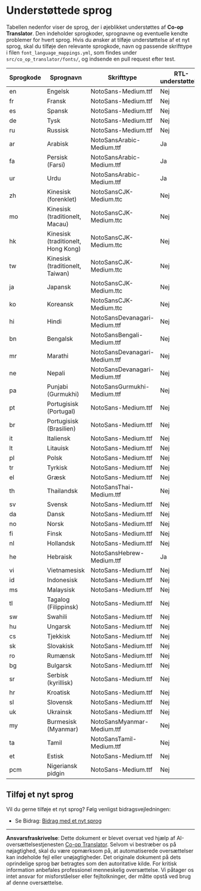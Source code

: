 <!--
CO_OP_TRANSLATOR_METADATA:
{
  "original_hash": "40660d83d2792201cad4aec9fdf25a29",
  "translation_date": "2025-10-22T13:52:55+00:00",
  "source_file": "getting_started/supported-languages.md",
  "language_code": "da"
}
-->
# Understøttede sprog

Tabellen nedenfor viser de sprog, der i øjeblikket understøttes af **Co-op Translator**. Den indeholder sprogkoder, sprognavne og eventuelle kendte problemer for hvert sprog. Hvis du ønsker at tilføje understøttelse af et nyt sprog, skal du tilføje den relevante sprogkode, navn og passende skrifttype i filen `font_language_mappings.yml`, som findes under `src/co_op_translator/fonts/`, og indsende en pull request efter test.

| Sprogkode     | Sprognavn            | Skrifttype                        | RTL-understøttelse | Kendte problemer |
|---------------|----------------------|-----------------------------------|--------------------|------------------|
| en            | Engelsk              | NotoSans-Medium.ttf               | Nej                | Nej              |
| fr            | Fransk               | NotoSans-Medium.ttf               | Nej                | Nej              |
| es            | Spansk               | NotoSans-Medium.ttf               | Nej                | Nej              |
| de            | Tysk                 | NotoSans-Medium.ttf               | Nej                | Nej              |
| ru            | Russisk              | NotoSans-Medium.ttf               | Nej                | Nej              |
| ar            | Arabisk              | NotoSansArabic-Medium.ttf         | Ja                 | Nej              |
| fa            | Persisk (Farsi)      | NotoSansArabic-Medium.ttf         | Ja                 | Nej              |
| ur            | Urdu                 | NotoSansArabic-Medium.ttf         | Ja                 | Nej              |
| zh            | Kinesisk (forenklet) | NotoSansCJK-Medium.ttc            | Nej                | Nej              |
| mo            | Kinesisk (traditionelt, Macau) | NotoSansCJK-Medium.ttc    | Nej                | Nej              |
| hk            | Kinesisk (traditionelt, Hong Kong) | NotoSansCJK-Medium.ttc| Nej                | Nej              |
| tw            | Kinesisk (traditionelt, Taiwan) | NotoSansCJK-Medium.ttc   | Nej                | Nej              |
| ja            | Japansk              | NotoSansCJK-Medium.ttc            | Nej                | Nej              |
| ko            | Koreansk             | NotoSansCJK-Medium.ttc            | Nej                | Nej              |
| hi            | Hindi                | NotoSansDevanagari-Medium.ttf     | Nej                | Nej              |
| bn            | Bengalsk             | NotoSansBengali-Medium.ttf        | Nej                | Nej              |
| mr            | Marathi              | NotoSansDevanagari-Medium.ttf     | Nej                | Nej              |
| ne            | Nepali               | NotoSansDevanagari-Medium.ttf     | Nej                | Nej              |
| pa            | Punjabi (Gurmukhi)   | NotoSansGurmukhi-Medium.ttf       | Nej                | Nej              |
| pt            | Portugisisk (Portugal)| NotoSans-Medium.ttf              | Nej                | Nej              |
| br            | Portugisisk (Brasilien)| NotoSans-Medium.ttf              | Nej                | Nej              |
| it            | Italiensk            | NotoSans-Medium.ttf               | Nej                | Nej              |
| lt            | Litauisk             | NotoSans-Medium.ttf               | Nej                | Nej              |
| pl            | Polsk                | NotoSans-Medium.ttf               | Nej                | Nej              |
| tr            | Tyrkisk              | NotoSans-Medium.ttf               | Nej                | Nej              |
| el            | Græsk                | NotoSans-Medium.ttf               | Nej                | Nej              |
| th            | Thailandsk           | NotoSansThai-Medium.ttf           | Nej                | Nej              |
| sv            | Svensk               | NotoSans-Medium.ttf               | Nej                | Nej              |
| da            | Dansk                | NotoSans-Medium.ttf               | Nej                | Nej              |
| no            | Norsk                | NotoSans-Medium.ttf               | Nej                | Nej              |
| fi            | Finsk                | NotoSans-Medium.ttf               | Nej                | Nej              |
| nl            | Hollandsk            | NotoSans-Medium.ttf               | Nej                | Nej              |
| he            | Hebraisk             | NotoSansHebrew-Medium.ttf         | Ja                 | Nej              |
| vi            | Vietnamesisk         | NotoSans-Medium.ttf               | Nej                | Nej              |
| id            | Indonesisk           | NotoSans-Medium.ttf               | Nej                | Nej              |
| ms            | Malaysisk            | NotoSans-Medium.ttf               | Nej                | Nej              |
| tl            | Tagalog (Filippinsk) | NotoSans-Medium.ttf               | Nej                | Nej              |
| sw            | Swahili              | NotoSans-Medium.ttf               | Nej                | Nej              |
| hu            | Ungarsk              | NotoSans-Medium.ttf               | Nej                | Nej              |
| cs            | Tjekkisk             | NotoSans-Medium.ttf               | Nej                | Nej              |
| sk            | Slovakisk            | NotoSans-Medium.ttf               | Nej                | Nej              |
| ro            | Rumænsk              | NotoSans-Medium.ttf               | Nej                | Nej              |
| bg            | Bulgarsk             | NotoSans-Medium.ttf               | Nej                | Nej              |
| sr            | Serbisk (kyrillisk)  | NotoSans-Medium.ttf               | Nej                | Nej              |
| hr            | Kroatisk             | NotoSans-Medium.ttf               | Nej                | Nej              |
| sl            | Slovensk             | NotoSans-Medium.ttf               | Nej                | Nej              |
| uk            | Ukrainsk             | NotoSans-Medium.ttf               | Nej                | Nej              |
| my            | Burmesisk (Myanmar)  | NotoSansMyanmar-Medium.ttf        | Nej                | Nej              |
| ta            | Tamil                | NotoSansTamil-Medium.ttf          | Nej                | Nej              |
| et            | Estisk               | NotoSans-Medium.ttf               | Nej                | Nej              |
| pcm           | Nigeriansk pidgin    | NotoSans-Medium.ttf               | Nej                | Nej              |

## Tilføj et nyt sprog

Vil du gerne tilføje et nyt sprog? Følg venligst bidragsvejledningen:

- Se Bidrag: <a href="../CONTRIBUTING.md#contribute-a-new-language">Bidrag med et nyt sprog</a>

---

**Ansvarsfraskrivelse**:
Dette dokument er blevet oversat ved hjælp af AI-oversættelsestjenesten [Co-op Translator](https://github.com/Azure/co-op-translator). Selvom vi bestræber os på nøjagtighed, skal du være opmærksom på, at automatiserede oversættelser kan indeholde fejl eller unøjagtigheder. Det originale dokument på dets oprindelige sprog bør betragtes som den autoritative kilde. For kritisk information anbefales professionel menneskelig oversættelse. Vi påtager os intet ansvar for misforståelser eller fejltolkninger, der måtte opstå ved brug af denne oversættelse.